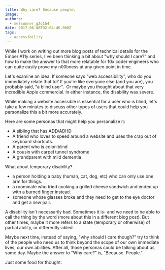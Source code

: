```yaml
---
title: Why care? Because people.
image: ''
authors:
  - melsumner_g2q1b4
date: 2017-06-08T02:04:40.000Z
tags:
  - accessibility
---
```

While I work on writing out more blog posts of technical details for the Ember A11y series, I've been thinking a bit about "why should I care?" and how to make the answer to that more relatable for 10x coder engineers who can quite easily prove my n00bness at any given point in time.

Let's examine an idea. If someone says "web accessibility", who do you immediately relate that to? If you're like everyone else (and you are), you probably said, "a blind user".  Or maybe you thought about that very incredible Apple commercial. In either instance, the disability was severe.

While making a website accessible is essential for a user who is blind, let's take a few minutes to discuss other types of users that could help you personalize this a bit more accurately.

Here are some personas that might help you personalize it:
<ul>
 	<li>A sibling that has ADD/ADHD</li>
 	<li>A friend who loves to speed around a website and uses the crap out of keyboard shortcuts.</li>
 	<li>A parent who is color-blind</li>
 	<li>A cousin with carpel tunnel syndrome</li>
 	<li>A grandparent with mild dementia</li>
</ul>
What about temporary disability?
<ul>
 	<li>a person holding a baby (human, cat, dog, etc) who can only use one arm for things.</li>
 	<li>a roommate who tried cooking a grilled cheese sandwich and ended up with a burned finger instead.</li>
 	<li>someone whose glasses broke and they need to get to the eye doctor and get a new pair.</li>
</ul>
A disability isn't necessarily bad. Sometimes it is- and we need to be able to call the thing by the word (more about this in a different blog post). But other times, maybe it more refers to a state (temporary or otherwise) of partial ability, or differently-abled.

Maybe next time, instead of saying, "why should I care though?" try to think of the people who need us to think beyond the scope of our own immediate lives, our own abilities. After all, those personas could be talking about us, some day. Maybe the answer to "Why care?" is, "Because. People."

Just some food for thought.